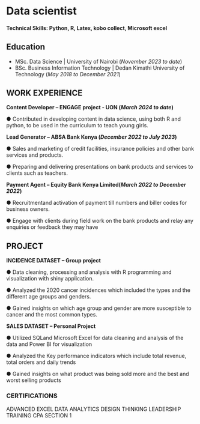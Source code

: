 # Data scientist

#### Technical Skills: Python, R, Latex, kobo collect, Microsoft excel

## Education
- MSc. Data Science | University of Nairobi (_November 2023 to date_)								       		
- BSc. Business Information Technology	| Dedan Kimathi University of Technology  (_May 2018 to December 2021_)	 			        		

## WORK EXPERIENCE
**Content Developer – ENGAGE project - UON (_March 2024 to date_)**

● Contributed in developing content in data science, using both R and python, to be used in the curriculum to teach young girls.

**Lead Generator – ABSA Bank Kenya (_December 2022 to July 2023_)**

● Sales and marketing of credit facilities, insurance policies and other bank services and products.

● Preparing and delivering presentations on bank products and services to clients such as teachers.

**Payment Agent – Equity Bank Kenya Limited(_March 2022 to December 2022_)**

● Recruitmentand activation of payment till numbers and biller codes for business owners.

● Engage with clients during field work on the bank products and relay any enquiries or feedback they may have

## PROJECT
**INCIDENCE DATASET – Group project**

● Data cleaning, processing and analysis with R programming and visualization with shiny application.

● Analyzed the 2020 cancer incidences which included the types and the different age groups and genders.

● Gained insights on which age group and gender are more susceptible to cancer and the most common types.

**SALES DATASET – Personal Project**

● Utilized SQLand Microsoft Excel for data cleaning and analysis of the data and Power BI for visualization

● Analyzed the Key performance indicators which include total revenue, total orders and daily trends

● Gained insights on what product was being sold more and the best and worst selling products


### CERTIFICATIONS
ADVANCED EXCEL
DATA ANALYTICS
DESIGN THINKING
LEADERSHIP TRAINING
CPA SECTION 1
